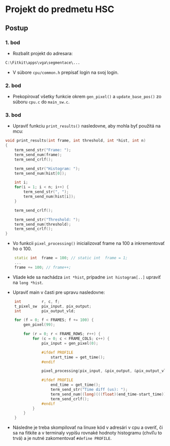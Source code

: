 # Projekt do predmetu HSC

## Postup

### 1. bod

- Rozbalit projekt do adresara:
```sh
C:\Fitkit\apps\vga\segmentace\...
```
- V súbore ```cpu/common.h``` prepísať login na svoj login.


### 2. bod

- Prekopírovať všetky funkcie okrem ```gen_pixel()``` a ```update_base_pos()``` zo súboru ```cpu.c``` do ```main_sw.c```.

### 3. bod
- Upraviť funkciu ```print_results()``` nasledovne, aby mohla byť použitá na mcu:
```c++
void print_results(int frame, int threshold, int *hist, int n)
{
	term_send_str("Frame: ");
	term_send_num(frame);
	term_send_crlf();

	term_send_str("Histogram: ");
	term_send_num(hist[0]);

	int i;
	for(i = 1; i < n; i++) {
		term_send_str(", ");
		term_send_num(hist[i]);
	}

	term_send_crlf();

	term_send_str("Threshold: ");
	term_send_num(threshold);
	term_send_crlf();
}
```

- Vo funkcii ```pixel_processing()``` inicializovať frame na 100 a inkrementovať ho o 100.
```c++
	static int  frame = 100; // static int  frame = 1;
	...
	frame += 100; // frame++;
```

- Všade kde sa nachádza ```int *hist```, prípadne ```int histogram[..]``` upraviť na  ```long *hist```.

- Upraviť main v časti pre upravu nasledovne:
```c++
	int         r, c, f;
	t_pixel_sw  pix_input, pix_output;
	int         pix_output_vld;

	for (f = 0; f < FRAMES; f += 100) {
		gen_pixel(99);

		for (r = 0; r < FRAME_ROWS; r++) {
			for (c = 0; c < FRAME_COLS; c++) {
				pix_input = gen_pixel(0);

				#ifdef PROFILE
					start_time = get_time();
				#endif

				pixel_processing(pix_input, &pix_output, &pix_output_vld);

				#ifdef PROFILE
					end_time = get_time();
					term_send_str("Time diff (us): ");
					term_send_num((long)(((float)(end_time-start_time))*TIMER_TICK));
					term_send_crlf();
				#endif
			}
		}
	}
```

 - Následne je treba skompilovať na linuxe kód v adresári v cpu a overiť, či sa na fitkite a v terminaly vypíšu rovnaké hodnoty histogramu (chvíľu to trvá) a je nutné zakomentovať ```#define PROFILE```.


